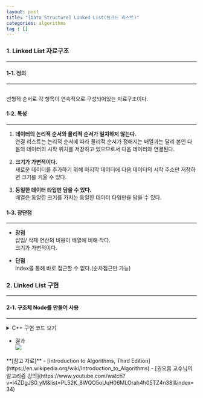 ```yaml
---
layout: post
title: "[Data Structure] Linked List(링크드 리스트)"
categories: algorithms
tag : []
---
```


### 1. Linked List 자료구조
---

#### 1-1. 정의 
---
![]()

선형적 순서로 각 항목이 연속적으로 구성되어있는 자료구조이다.  

#### 1-2. 특성
---
1. **데이터의 논리적 순서와 물리적 순서가 일치하지 않는다.**  
연결 리스트는 논리적 순서에 따라 물리적 순서가 정해지는 배열과는 달리 본인 다음의 데이터의 시작 위치를 저장하고 있으므로서 다음 데이터와 연결된다. 

2. **크기가 가변적이다.**  
새로운 데이터를 추가하기 위해 마지막 데이터에 다음 데이터의 시작 주소만 저장하면 크기를 키울 수 있다.  

3. **동일한 데이터 타입만 담을 수 있다.**  
배열은 동알한 크기를 가지는 동일한 데이터 타입만을 담을 수 있다.  

#### 1-3. 장단점
---
- **장점**  
삽입/ 삭제 연산의 비용이 배열에 비해 작다.<br>
크기가 가변적이다.<br>

- **단점**  
index를 통해 바로 접근할 수 없다.(순차접근만 가능)<br>

### 2. Linked List 구현 
---

#### 2-1. 구조체 Node를 만들어 사용
---

<details>
<summary>C++ 구현 코드 보기</summary>
<div markdown="1">

```cpp
#include<iostream>

using namespace std;

class LinkedList{
    struct Node{
        int data;
        Node* next;
        Node(int data):data(data), next(nullptr){}
    };
    Node* head;

public:
    LinkedList():head(nullptr){}
    void insert_front(int data);
    void insert_rear(int data);
    void remove(int data);
    int find(int data);
    void print();
};
void LinkedList::insert_front(int data){
    Node* newNode = new Node(data);
    if(this->head == nullptr){
        head = newNode;
    }
    else{
        newNode->next = this->head;
        this->head = newNode;
    }
}
void LinkedList::insert_rear(int data){
    Node* newNode = new Node(data);
    if(this->head == nullptr){
        head = newNode;
    }
    else{
        Node* p = this->head;
        while(p->next!=nullptr){
            p = p->next;
        }
        p->next = newNode;
    }
}
void LinkedList::remove(int data){
    Node* prev = nullptr;
    Node* cur = this->head;
    //비어있는 링크드 리스트인 경우
    if(this->head == nullptr){
        cout<<"NOT EXIST"<<endl;
        return;
    }
    // 원소가 1개 존재할 경우
    if(this->head->next == nullptr){
        if(this->head->data!=data){
            cout<<"NOT EXIST"<<endl;
            return;
        }
        this->head = nullptr;
    }
    // 지울 원소 찾기
    while(cur != nullptr && cur->data != data){
        prev = cur;
        cur = cur->next;
    }
    // 끝까지 봐도 없는 경우
    if(cur==nullptr){
        cout<<"NOT EXIST"<<endl;
        return;
    }
    // 첫번째 원소가 지울 원소인 경우
    if(prev == nullptr){
        this->head = this->head->next;
    }
    // 그외
    else {
        prev->next = cur->next;
    }
}
int LinkedList::find(int data){
    Node* p = this->head;
    int index = 0;
    bool found = false;
    while(p != nullptr){
        if(p->data == data){
            found = true;
            break;
        }
        p = p->next;
        index++;
    }
    if(found)
        return index;
    return -1;
}
int main(){
    LinkedList llist;

    llist.insert_front(1);
    llist.insert_front(2);
    llist.insert_rear(3);
    llist.print();

    int findidx = llist.find(3);
    if(findidx==-1) cout<<"NOT FOUND"<<endl;
    else cout<<"FOUND: "<<findidx<<endl;

    llist.remove(1);
    llist.print();
    llist.remove(2);
    llist.print();

    return 0;
}
```
</div>
</details>


- 결과   
![](https://krispedia.github.io/assets/images/linked_list_2.jpg)

<div class="divider"></div>
**[참고 자료]**
- [Introduction to Algorithms, Third Edition](https://en.wikipedia.org/wiki/Introduction_to_Algorithms)
- [권오흠 교수님의 알고리즘 강의](https://www.youtube.com/watch?v=i4ZDgJS0_yM&list=PL52K_8WQO5oUuH06MLOrah4h05TZ4n38l&index=34)